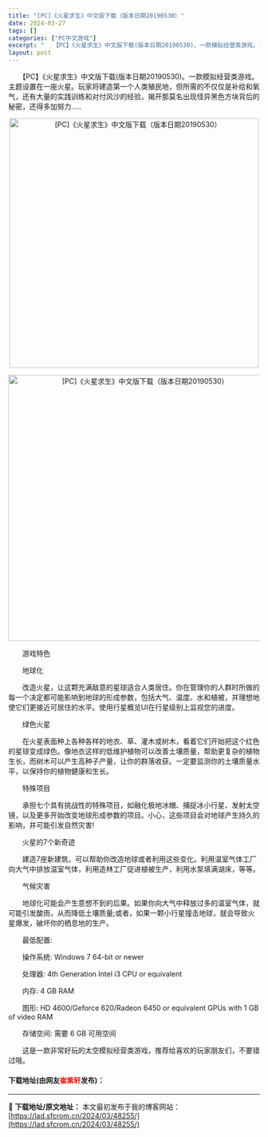 ```yaml
---
title: "[PC]《火星求生》中文版下载（版本日期20190530）"
date: 2024-03-27
tags: []
categories: ["PC中文游戏"]
excerpt: "　　【PC】《火星求生》中文版下载(版本日期20190530)。一款模拟经营类游戏。主题设置在一座火星。玩家将建造第一个人类殖民地，但所需的不仅仅是补给和氧气，还有大量的实践训练和对付风沙的经验，揭开那莫名出现怪异黑色方块背后的秘密，还得多加努力..... 　　游戏特色 　　地球化 　　改造火星，让&hellip;"
layout: post
---
```


 <p>　　【PC】《火星求生》中文版下载(版本日期20190530)。一款模拟经营类游戏。主题设置在一座火星。玩家将建造第一个人类殖民地，但所需的不仅仅是补给和氧气，还有大量的实践训练和对付风沙的经验，揭开那莫名出现怪异黑色方块背后的秘密，还得多加努力.....</p> <p align="center"><img align="" border="0" src="https://lad.sfcrom.cn/wp-content/uploads/2024/03/20240327_66036f4f7b622.webp" width="500" alt="[PC]《火星求生》中文版下载（版本日期20190530）" /></p> <p align="center"><img align="" border="0" src="https://lad.sfcrom.cn/wp-content/uploads/2024/03/20240327_66036f4feb1b6.webp" width="533" alt="[PC]《火星求生》中文版下载（版本日期20190530）" /></p> <p>　　游戏特色</p> <p>　　地球化</p> <p>　　改造火星，让这颗充满敌意的星球适合人类居住。你在管理你的人群时所做的每一个决定都可能影响到地球的形成参数，包括大气、温度、水和植被，并理想地使它们更接近可居住的水平。使用行星概览UI在行星级别上监视您的进度。</p> <p>　　绿色火星</p> <p>　　在火星表面种上各种各样的地衣、草、灌木或树木，看着它们开始把这个红色的星球变成绿色。像地衣这样的低维护植物可以改善土壤质量，帮助更复杂的植物生长，而树木可以产生高种子产量，让你的群落收获。一定要监测你的土壤质量水平，以保持你的植物健康和生长。</p> <p>　　特殊项目</p> <p>　　承担七个具有挑战性的特殊项目，如融化极地冰帽、捕捉冰小行星、发射太空镜，以及更多开始改变地球形成参数的项目。小心，这些项目会对地球产生持久的影响，并可能引发自然灾害!</p> <p>　　火星的7个新奇迹</p> <p>　　建造7座新建筑，可以帮助你改造地球或者利用这些变化。利用温室气体工厂向大气中排放温室气体，利用造林工厂促进植被生产，利用水泵填满湖床，等等。</p> <p>　　气候灾害</p> <p>　　地球化可能会产生意想不到的后果。如果你向大气中释放过多的温室气体，就可能引发酸雨，从而降低土壤质量;或者，如果一颗小行星撞击地球，就会导致火星爆发，破坏你的栖息地的生产。</p> <p>　　最低配置:</p> <p>　　操作系统: Windows 7 64-bit or newer</p> <p>　　处理器: 4th Generation Intel i3 CPU or equivalent</p> <p>　　内存: 4 GB RAM</p> <p>　　图形: HD 4600/Geforce 620/Radeon 6450 or equivalent GPUs with 1 GB of video RAM</p> <p>　　存储空间: 需要 6 GB 可用空间</p> <p>　　这是一款非常好玩的太空模拟经营类游戏，推荐给喜欢的玩家朋友们，不要错过哦。</p> <p><h4>下载地址(由网友<font color="red">崔紫轩</font>发布)：</h4></p> 

---
📖 **下载地址/原文地址：** 本文最初发布于我的博客网站：[https://lad.sfcrom.cn/2024/03/48255/](https://lad.sfcrom.cn/2024/03/48255/)
